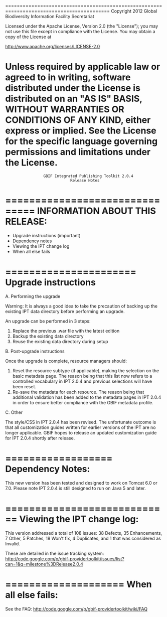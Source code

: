 ==========================================================================================
Copyright 2012 Global Biodiversity Information Facility Secretariat

Licensed under the Apache License, Version 2.0 (the "License"); you may not use this file 
except in compliance with the License. You may obtain a copy of the License at

http://www.apache.org/licenses/LICENSE-2.0
 
Unless required by applicable law or agreed to in writing, software distributed under the 
License is distributed on an "AS IS" BASIS, WITHOUT WARRANTIES OR CONDITIONS OF ANY KIND, 
either express or implied. See the License for the specific language governing permissions 
and limitations under the License.
==========================================================================================


                     GBIF Integrated Publishing Toolkit 2.0.4
                                 Release Notes


===============================
INFORMATION ABOUT THIS RELEASE:
===============================

* Upgrade instructions (important)
* Dependency notes
* Viewing the IPT change log
* When all else fails

======================
Upgrade instructions
======================
A. Performing the upgrade

Warning: It is always a good idea to take the precaution of backing up the existing IPT 
data directory before performing an upgrade. 

An upgrade can be performed in 3 steps:

1. Replace the previous .war file with the latest edition
2. Backup the existing data directory
3. Reuse the existing data directory during setup

B. Post-upgrade instructions
 
Once the upgrade is complete, resource managers should: 

1. Reset the resource subtype (if applicable), making the selection on the basic metadata 
page. The reason being that this list now refers to a controlled vocabulary in IPT 2.0.4 
and previous selections will have been reset. 
2. Re-save the metadata for each resource. The reason being that additional validation 
has been added to the metadata pages in IPT 2.0.4 in order to ensure better compliance 
with the GBIF metadata profile.

C. Other

The style/CSS in IPT 2.0.4 has been revised. The unfortunate outcome is that all 
customization guides written for earlier versions of the IPT are no longer applicable.
GBIF hopes to release an updated customization guide for IPT 2.0.4 shortly after release. 

==================
Dependency Notes:
==================
This new version has been tested and designed to work on Tomcat 6.0 or 7.0.
Please note IPT 2.0.4 is still designed to run on Java 5 and later. 

============================
Viewing the IPT change log:
============================
This version addressed a total of 108 issues: 38 Defects, 35 Enhancements, 7 Other, 
5 Patches, 18 Won't fix, 4 Duplicates, and 1 that was considered as Invalid. 

These are detailed in the issue tracking system: 
http://code.google.com/p/gbif-providertoolkit/issues/list?can=1&q=milestone%3DRelease2.0.4
  
====================
When all else fails:
====================
See the FAQ:
http://code.google.com/p/gbif-providertoolkit/wiki/FAQ